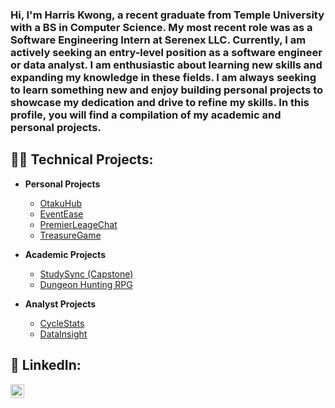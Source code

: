<h3>
Hi, I'm Harris Kwong, a recent graduate from Temple University with a BS in Computer Science. My most recent role was as a Software Engineering Intern at Serenex LLC. Currently, I am actively seeking an entry-level position as a software engineer or data analyst. I am enthusiastic about learning new skills and expanding my knowledge in these fields. I am always seeking to learn something new and enjoy building personal projects to showcase my dedication and drive to refine my skills. In this profile, you will find a compilation of my academic and personal projects.
</h3>

<h2>👨‍💻 Technical Projects:</h2>


- <b>Personal Projects</b>
  - [OtakuHub](https://github.com/harriskwong1208/Otaku-Hub)
  - [EventEase](https://github.com/harriskwong1208/eventease) 
  - [PremierLeageChat](https://github.com/harriskwong1208/PremierLeagueChat)
  - [TreasureGame](https://github.com/harriskwong1208/TreasureGame)


  
- <b>Academic Projects</b>
  - [StudySync (Capstone)](https://github.com/harriskwong1208/StudySync)
  - [Dungeon Hunting RPG](https://github.com/cis3296s23/project-01-dungeon-hunting)  

- <b>Analyst Projects</b>
  - [CycleStats](https://github.com/harriskwong1208/CycleStats)
  - [DataInsight](https://github.com/harriskwong1208/DataInsight)








<h2> 🤳 LinkedIn:</h2>


[<img align="left" alt="HarrisKwong | LinkedIn" width="22px" src="https://cdn.jsdelivr.net/npm/simple-icons@v3/icons/linkedin.svg" />][linkedin]


[linkedin]:https://www.linkedin.com/in/harris-kwong/


